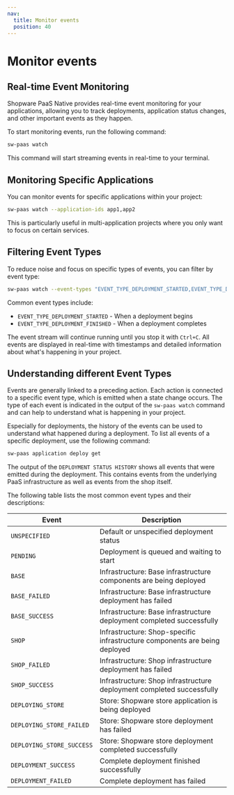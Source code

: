 ```yaml
---
nav:
  title: Monitor events
  position: 40
---
```


# Monitor events

## Real-time Event Monitoring

Shopware PaaS Native provides real-time event monitoring for your applications, allowing you to track deployments, application status changes, and other important events as they happen.

To start monitoring events, run the following command:

```bash
sw-paas watch
```

This command will start streaming events in real-time to your terminal.

## Monitoring Specific Applications

You can monitor events for specific applications within your project:

```bash
sw-paas watch --application-ids app1,app2
```

This is particularly useful in multi-application projects where you only want to focus on certain services.

## Filtering Event Types

To reduce noise and focus on specific types of events, you can filter by event type:

```bash
sw-paas watch --event-types "EVENT_TYPE_DEPLOYMENT_STARTED,EVENT_TYPE_DEPLOYMENT_FINISHED"
```

Common event types include:

- `EVENT_TYPE_DEPLOYMENT_STARTED` - When a deployment begins
- `EVENT_TYPE_DEPLOYMENT_FINISHED` - When a deployment completes

The event stream will continue running until you stop it with `Ctrl+C`. All events are displayed in real-time with timestamps and detailed information about what's happening in your project.

## Understanding different Event Types

Events are generally linked to a preceding action.
Each action is connected to a specific event type, which is emitted when a state change occurs.
The type of each event is indicated in the output of the `sw-paas watch` command and can help to understand what is happening in your project.

Especially for deployments, the history of the events can be used to understand what happened during a deployment.
To list all events of a specific deployment, use the following command:

```bash
sw-paas application deploy get 
```

The output of the `DEPLOYMENT STATUS HISTORY` shows all events that were emitted during the deployment.
This contains events from the underlying PaaS infrastructure as well as events from the shop itself.

The following table lists the most common event types and their descriptions:

| Event | Description |
|-------|-------------|
| `UNSPECIFIED` | Default or unspecified deployment status |
| `PENDING` | Deployment is queued and waiting to start |
| `BASE` | Infrastructure: Base infrastructure components are being deployed |
| `BASE_FAILED` | Infrastructure: Base infrastructure deployment has failed |
| `BASE_SUCCESS` | Infrastructure: Base infrastructure deployment completed successfully |
| `SHOP` | Infrastructure: Shop-specific infrastructure components are being deployed |
| `SHOP_FAILED` | Infrastructure: Shop infrastructure deployment has failed |
| `SHOP_SUCCESS` | Infrastructure: Shop infrastructure deployment completed successfully |
| `DEPLOYING_STORE` | Store: Shopware store application is being deployed |
| `DEPLOYING_STORE_FAILED` | Store: Shopware store deployment has failed |
| `DEPLOYING_STORE_SUCCESS` | Store: Shopware store deployment completed successfully |
| `DEPLOYMENT_SUCCESS` | Complete deployment finished successfully |
| `DEPLOYMENT_FAILED` | Complete deployment has failed |
